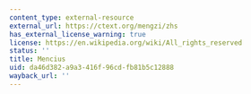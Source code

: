 ```yaml
---
content_type: external-resource
external_url: https://ctext.org/mengzi/zhs
has_external_license_warning: true
license: https://en.wikipedia.org/wiki/All_rights_reserved
status: ''
title: Mencius
uid: da46d382-a9a3-416f-96cd-fb81b5c12888
wayback_url: ''
---
```

